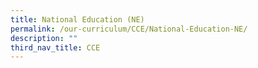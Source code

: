 ```yaml
---
title: National Education (NE)
permalink: /our-curriculum/CCE/National-Education-NE/
description: ""
third_nav_title: CCE
---
```

